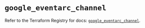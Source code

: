 # `google_eventarc_channel`

Refer to the Terraform Registry for docs: [`google_eventarc_channel`](https://registry.terraform.io/providers/hashicorp/google-beta/6.45.0/docs/resources/google_eventarc_channel).
